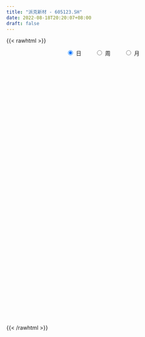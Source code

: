 ```yaml
---
title: "派克新材 - 605123.SH"
date: 2022-08-18T20:20:07+08:00
draft: false
---
```

{{< rawhtml >}}
    <div style="text-align: center">
        <label style="padding: 1rem;"><input style="margin-right: .5rem" type="radio" name="period" value="D" checked onclick="period_change(this)">日</label>
        <label style="padding: 1rem;"><input style="margin-right: .5rem" type="radio" name="period" value="W" onclick="period_change(this)">周</label>
        <label style="padding: 1rem;"><input style="margin-right: .5rem" type="radio" name="period" value="M" onclick="period_change(this)">月</label>
    </div>
    <div id="chart" style="height: 700px;"></div> 
    <script type="text/javascript">
        const D_v = [1220.46,432.56,611.28,881.73,6277.13,15119.55,2268.01,168412.28,144703.85,87966.73,76152.25,83036.96,73094.96,91312.91,77231.87,66601.28,76690.28,43468.96,44902.17,49824.29,33895.71,34345.35,42449.25,38522.02,22403.66,25695.83,21035.38,25680.25,31209.73,33329.93,31371.45,19155.54,28858.68,26036.13,15201.18,19170.23,18430.07,15118.41,12076.17,17303.46,15710.33,13440.4,15210.83,11913.16,16372.02,11632.11,26692.14,18050.19,21897.38,19252.66,29154.15,17189.12,12556.1,10350.11,12168.0,9135.22,22850.99,27656.69,19834.05,22049.68,15506.2,16201.81,14208.64,12525.86,10914.02,9112.5,10074.53,9394.41,8820.68,8700.12,20167.87,14154.85,19272.42,12647.63,5483.88,23542.58,15136.25,10059.44,12898.12,8135.0,7967.12,31436.98,28207.61,35611.11,19059.86,18965.37,17942.12,30564.05,22636.99,16975.51,28403.98,35043.32,30823.95,15873.34,17508.46,12974.95,12734.41,19363.8,8116.05,6237.0,12382.12,11898.03,12368.0,9794.0,11278.6,7727.99,10136.97,8473.57,6049.0,13595.0,10311.0,7419.11,4159.0,6767.44,9299.61,10359.67,25281.99,18129.25,10216.66,12385.12,5997.0,9415.48,4837.3,6298.98,5541.54,8546.0,10650.16,10329.84,8313.99,4507.16,3969.15,4339.0,2816.0,3228.96,6634.88,3057.0,4746.99,4047.0,5162.0,2346.0,2894.53,2115.99,2925.0,4364.99,3988.0,2568.0,2421.0,4017.05,5234.99,3296.0,3228.0,1910.0,2550.06,2399.0,2340.89,2998.0,3823.98,2643.99,2192.13,4761.09,3936.79,6344.0,6623.99,14973.26,10302.12,5638.98,8208.98,8170.0,6737.85,8622.86,8818.17,4950.98,5884.31,4080.06,3128.99,4684.07,3929.99,8907.0,10727.0,5808.06,9975.38,5966.0,8241.32,8519.0,7953.0,8044.06,7800.87,6536.06,6133.0,12322.13,6295.99,6521.95,7469.33,4736.08,6715.0,6255.99,3907.0,8747.17,9800.39,8645.72,6218.74,5996.21,7776.99,4424.65,7188.05,5829.16,6284.16,5023.0,9561.95,10328.74,8906.64,9790.49,12679.15,5445.94,11194.0,12428.2,7542.0,4107.02,17734.06,8971.94,6699.0,13375.0,21610.99,14999.87,10199.31,26721.31,16634.99,21830.2,34384.72,28857.16,24263.71,16488.95,9958.0,21452.12,17172.67,11470.22,8912.09,16729.05,18924.17,19088.55,18073.43,14546.4,22972.88,14289.38,16412.94,14435.5,14805.2,24913.0,12795.99,19797.0,20067.45,24555.37,12174.46,9352.05,7714.16,10308.0,17036.24,14033.58,15546.59,13921.5,11806.5,11564.0,8037.16,6966.0,7106.63,8036.71,9366.67,10036.0,8306.12,6892.99,7888.0,8628.0,6217.17,7582.58,6295.0,9114.16,10909.0,5824.42,5977.0,6336.0,13089.0,13376.0,12115.76,34615.04,12710.79,17724.29,19757.17,13283.17,18562.51,14364.7,23873.48,24730.73,27866.62,38689.92,38048.36,24968.13,22905.0,19307.0,24206.33,22499.08,10371.26,13277.09,16596.43,10509.64,16287.45,12668.0,23398.04,21216.83,20073.62,19194.06,11424.07,13899.0,17560.0,11289.24,12216.16,15057.01,10709.0,5593.0,10883.19,10978.7,13851.7,11865.73,9843.47,6249.34,4168.22,2675.21,5813.39,13546.99,11359.0,9313.89,10849.0,18248.0,19852.56,11632.0,10735.0,12264.67,14234.0,21362.06,8813.96,16920.5,9278.0,15392.5,17465.85,20786.0,16564.0,29123.36,22355.83,12749.58,10682.78,19851.05,16591.96,12844.0,10300.0,10982.09,8344.0,13128.99,10860.92,7174.99,9022.01,15696.13,15246.0,20824.09,17488.0,14897.0,23807.0,25559.1,14479.08,13114.83,11213.46,22046.33,24275.32,15062.0,13228.0,17087.01,10466.74,10144.0,21452.97,21223.43,13029.67,17362.0,11806.0,12358.04,27754.01,12660.99,15395.09,13477.0,13030.63,19343.0,19444.0,23721.0,10773.17,8820.5,11390.27,16302.77,14254.0,16316.58,25069.47,22058.99,26150.89,11878.0,8239.0,9352.0,8646.09,12428.0,11699.0,15380.3,22265.35,28477.04,21558.48,13117.5,20795.1,10443.63,8218.0,4634.06,5489.38,9736.79,8900.6,13338.64,22305.61,10630.54,15360.71,8186.06,20186.31,10497.24,6502.47,13305.92,13405.51,12306.87,18246.87,11032.05,18233.22,12585.0,15626.93,13095.2,12630.0,10123.16,7929.0,7616.13,11432.0,13066.0,8030.0,15088.22,22372.71,24222.91,21643.2,13240.74,13098.48,16282.71,14466.25,12427.22,15871.36,13414.04,12413.84,8420.0,6956.0,11998.7,12898.62,8707.0,12834.0,9282.56,17602.26,10516.17,8885.51,10022.0,12165.83,13413.82,22139.86,14599.35,13618.68,19207.24,20621.62,20551.4,13369.01,11130.01,11211.65,12629.05,14142.0,11226.79,16264.66,11269.01,7694.93,11773.5]
const D_histogram = [0.0,0.2788831909,0.7453895861,1.3339731199,1.9990006848,2.7095381618,3.4460205407,4.1969752448,4.5557953759,4.2637535901,3.2694125002,2.4647651402,1.9272582927,1.7634928471,1.281418565,0.497102368,0.2723431935,-0.1565976358,-0.3562683075,-0.5553965585,-0.8394831865,-1.0119574569,-1.4579536327,-2.0512379185,-2.3500662585,-2.2244193776,-1.9810169939,-1.5342060051,-1.1636231198,-0.57998613,-0.1652238659,0.0380857309,0.2353242394,-0.0428819454,-0.1564058885,-0.5713883547,-0.8867813251,-1.0509995241,-1.1177565715,-1.1990663589,-1.2876076266,-1.4464955618,-1.5255303128,-1.5098802656,-1.1859265177,-1.0097596461,-0.8495550979,-0.7275153097,-0.6545574789,-0.754456653,-0.7030248613,-0.8437386894,-0.8588226342,-0.8243248782,-0.8027140869,-0.7393443199,-0.4695573267,-0.1281368436,0.0191290536,0.12181659,0.0192330628,0.0536994401,0.098108376,-0.0069648767,0.0033716661,-0.058094454,-0.1490851715,-0.1137109718,-0.063908381,-0.0828322715,0.0484393922,0.0888075567,-0.0807290938,-0.1876874015,-0.251940814,-0.5075706015,-0.4244230611,-0.3601569002,-0.190296082,-0.1643850576,-0.0012153705,0.5132123104,1.0837332092,1.404316606,1.4569785264,1.3464800851,1.235995056,1.4137581156,1.3403665678,1.1339610528,0.4044205518,-0.2646917104,-0.6209332274,-0.8630916834,-0.9265479675,-1.1074079215,-1.088834992,-0.8952519189,-0.8821574365,-0.7989851836,-0.6450723944,-0.5178747602,-0.5507553904,-0.5941990127,-0.4108880379,-0.2626032743,-0.0700567543,0.0560589277,0.1420943815,0.3570803253,0.2961907767,0.2040271732,0.1298131323,0.1687232841,0.1210362763,0.1782872651,0.5250946962,0.4724180384,0.3433448465,0.0504797269,-0.1083622865,-0.142718641,-0.1671229249,-0.2334070017,-0.2619452147,-0.4070453955,-0.5298782067,-0.6342983466,-0.7317453898,-0.885692424,-0.816074839,-0.6598130587,-0.5944163592,-0.5274187592,-0.2575112525,-0.0986240012,0.0674510495,0.1844992457,0.3159542962,0.3416143938,0.2375755543,0.2320167377,0.148185197,0.0838065137,0.01948809,-0.0133855311,0.011579707,0.1448524234,0.2665796848,0.3057968452,0.3326651297,0.2947434962,0.1728565672,0.1632433397,0.1054321151,0.1746403251,0.2607235557,0.3159007871,0.3149090683,0.4031286068,0.4510995248,0.5353945425,0.4606808935,0.6261275857,0.7647997873,0.810030974,0.9054350898,0.9722530534,1.0760618819,0.935423583,0.7910389531,0.5849781216,0.541181599,0.3965732778,0.254805238,0.1165629809,0.0181443114,0.1489153211,0.1608726858,0.1458678977,0.2535403752,0.3336031448,0.4635172728,0.5249130677,0.5408625766,0.4024521312,0.2616986675,0.2200706761,0.1044070789,-0.2037213294,-0.3006067711,-0.3754733232,-0.4464365166,-0.6378509611,-0.8792339772,-0.864777253,-0.7812875914,-0.5824587091,-0.440410043,-0.3710252373,-0.4705917408,-0.5351063666,-0.5915566982,-0.6137561005,-0.4836515759,-0.4922710914,-0.5715882503,-0.6852893844,-0.7472872197,-0.620677318,-0.4959459867,-0.5341536446,-0.2845329087,-0.1579524822,-0.2832455198,-0.2783966025,-0.2885997442,-0.3357625308,-0.0633433134,0.1674183596,0.2338706047,0.3905168898,0.5945933277,0.5974502571,0.3929031421,0.5551151571,0.8136297801,1.44958885,1.695167465,2.0086250529,2.2089625677,2.0663149076,1.8863194598,1.8820571955,1.436957553,1.0247013412,0.8061069755,0.7102216039,0.7705986032,0.9884522577,1.1962477786,0.9303759911,1.1273786546,0.9270526208,0.3373819817,-0.2032509907,-0.5809593644,-0.6988557344,-0.7201623079,-0.8664320549,-0.5370191502,-0.8974449883,-1.1236677837,-1.0165056701,-1.1012691928,-1.1162178319,-1.2436242955,-1.3771206251,-1.7302116601,-1.712196686,-1.7279321283,-1.7651639062,-1.6069540829,-1.4865913969,-1.3673448664,-1.2563998014,-1.1733937445,-1.3859067138,-1.2243433918,-1.1888213984,-1.1191331367,-1.0916738736,-0.8490416505,-0.5703956051,-0.380763035,0.0273550239,0.1718820606,0.3678654278,0.3290795826,0.3263084642,0.2976489746,0.4405728861,0.5753318117,0.894432257,1.2216014783,1.3328673828,1.3924742668,1.4676488699,1.8337510125,1.8853026665,2.0568944913,2.1298596277,2.5369321212,2.608095609,3.1521027837,3.1864979836,3.0411077005,2.9534766448,3.1870896351,2.9031001735,2.75606338,2.3510385902,1.7944419089,1.2872697555,1.0963812144,0.9114916446,1.2714925262,1.4751705846,0.7697465523,0.3466061239,0.0745622536,-0.6949539809,-0.6456236577,-1.117378623,-1.3306964638,-1.5299123875,-1.7165701213,-1.872086658,-1.6925312946,-1.8579844087,-2.3122897742,-2.3812117914,-2.2129444321,-2.0618853378,-2.1322387716,-2.1611519262,-2.109786491,-1.753270073,-1.2323094096,-1.0826937452,-0.9025329897,-1.6512867968,-2.2072631232,-2.716724291,-3.0313911574,-3.2994775977,-3.2219570113,-3.0445141097,-2.7015054779,-1.7987637801,-1.1263986114,-0.602390242,-0.5325081909,-0.7241862912,-0.153599455,0.500800395,0.9770044201,1.0820322655,1.0408923112,0.6724342526,0.3833599487,0.2317121556,-0.078457626,-0.5691885113,-0.51746539,0.1669248204,0.78912825,1.260719322,1.5752147534,1.6409810433,1.2571197101,1.5257577379,1.4659465163,1.4215111764,1.2639108656,1.5857647527,1.5347901503,1.2652623653,1.0831459797,0.7095393734,-0.2690048924,-0.8874861002,-0.4838592858,-0.0901694543,0.0713668341,-0.1426841728,0.5279129141,0.9999608953,1.183329518,1.0592163597,0.830072766,0.6262667454,0.0927720737,-0.377102709,-1.0017816121,-1.2340770091,-1.2922360293,-1.642412378,-1.7923113409,-2.3759054181,-2.7907190673,-2.9318779001,-3.2665099967,-3.3240870489,-3.4150350493,-3.4269179141,-3.3380528903,-2.6923335606,-1.8848462011,-1.3298970863,-1.0422572588,-0.8289274321,-1.170521614,-1.4022056296,-0.8565990841,-0.3929012501,0.4759543171,1.3268469083,1.9688797959,2.4495176871,2.7624796507,2.8691476318,2.8063036893,2.6519801526,2.4117319955,2.2912894338,2.0562153695,1.7824560058,1.4245383562,1.249558687,0.7609674357,0.3958028425,0.472131842,0.4946330105,0.4906616699,0.6982931534,0.8601513251,1.0275467046,1.5912613815,1.734579723,1.6948327794,1.3215847384,1.2491693321,1.2769142893,0.986548823,0.7267508563,0.5248780514,0.4567661946,0.7666693059,0.4550332157,0.2343585305,0.5354742626,1.4567865273,1.7719838697,2.4174304968,2.0996767827,1.7357203674,1.1428626059,1.1057313304,0.6147950899,0.2932500132,0.3142345245,-0.1245444777,-0.4006306131,-0.8171813636,-1.3695495969,-1.2231959812,-1.1651715479,-1.3632836741,-1.682917604,-1.5016375692,-1.4489876494,-1.3755861446,-1.3288193125,-1.3977250794,-1.5017018593,-1.6124053876,-1.5614935751,-1.2852262284,-1.3764031002,-1.2757935081,-1.4804533166,-1.4654013444,-1.2488224306,-0.9112465564,-0.6047107608,-0.4452784047,-0.4568662462,-0.0743051822,0.2635524054,0.3936202882,0.8375631559]
const D_fast = [0.0,0.3486039886,1.0014577804,1.9235345941,3.0883123303,4.4762343477,6.0742218617,7.8744203771,9.3721893521,10.1460859638,9.969097999,9.7806419241,9.7249496497,10.0020574159,9.8403377751,9.1802971701,9.0236237939,8.5555335556,8.2667958071,7.9288184165,7.4348609918,7.0093973572,6.1989127733,5.0928190078,4.2064741032,3.7760161397,3.524164275,3.5874237624,3.6671008679,4.1057413252,4.4791976228,4.6920286523,4.9480982207,4.6591715495,4.5065461342,3.9487165794,3.4116282777,2.9846601977,2.6384640074,2.2573876303,1.8469444559,1.3264326303,0.8660153011,0.5041952819,0.5316674004,0.4553943604,0.4032101341,0.3433710949,0.252689556,-0.0358237814,-0.1601482049,-0.5117967054,-0.7415863088,-0.9131697723,-1.0922375028,-1.2137038158,-1.0613061543,-0.7519198821,-0.5998717215,-0.4667300375,-0.564505299,-0.5166140617,-0.4476780318,-0.5544925037,-0.5433130443,-0.6193027779,-0.7475647883,-0.7406183315,-0.706792836,-0.7464247944,-0.6030432827,-0.5404732289,-0.7301921529,-0.8840723109,-1.0113109269,-1.3938333648,-1.4167915898,-1.4425646539,-1.3202778562,-1.3354630961,-1.1725972517,-0.5298664932,0.3115877079,0.9832502562,1.4001568082,1.6262783881,1.824792123,2.3559947116,2.6176948057,2.694779554,2.0663441909,1.3310590011,0.8195841772,0.3616528003,0.0665595244,-0.39115241,-0.6447882285,-0.6750181351,-0.8824630119,-0.9990370548,-1.0063923642,-1.0086634201,-1.1792328978,-1.3712262733,-1.2906373079,-1.2080033629,-1.0329710315,-0.8928406176,-0.7712815684,-0.4670255432,-0.4538673977,-0.4950242079,-0.5367849657,-0.4556939929,-0.4731219316,-0.3712991265,0.1067819786,0.1722098304,0.1289728502,-0.1512723377,-0.3372049227,-0.4072409375,-0.4734259526,-0.5980617799,-0.6920862966,-0.9389478262,-1.194250189,-1.4572449156,-1.7376283063,-2.1129984465,-2.2473995712,-2.2560910556,-2.3392984458,-2.4041555357,-2.1986258421,-2.0643945912,-1.8814567781,-1.7182837704,-1.5078401459,-1.3967764498,-1.4414214008,-1.388976033,-1.4357612744,-1.4791883293,-1.5386347304,-1.5748547344,-1.5469945695,-1.3775087473,-1.1891365647,-1.0734701929,-0.963435626,-0.9276713855,-1.0063441727,-0.9751465653,-1.006599761,-0.8937314698,-0.7424673502,-0.6083149221,-0.5305793739,-0.3415776837,-0.1808318844,0.037311769,0.0777683433,0.3997469319,0.7296190803,0.9773580106,1.2991208988,1.6090021258,1.9818264247,2.0750440216,2.12841913,2.0686028288,2.160101706,2.1146367042,2.036569974,1.927468462,1.8335858705,2.0015857104,2.0537612465,2.0752234329,2.2462810042,2.40974456,2.6555380062,2.848162068,2.999327221,2.9615298085,2.8862010117,2.8995906892,2.8100288618,2.4509701211,2.2789329867,2.1101981038,1.9276257812,1.5767485965,1.115557086,0.913819497,0.8019872607,0.8552014657,0.8871476211,0.8637761174,0.6465616788,0.4482704613,0.2439309551,0.0682925278,0.0774841584,-0.0542031299,-0.2764173515,-0.5614408316,-0.8102604718,-0.8388198996,-0.838075065,-1.0098211341,-0.8313336253,-0.7442413194,-0.940345737,-1.0050959703,-1.087449048,-1.2185524673,-0.9619690783,-0.6893528153,-0.5644329191,-0.3101574116,0.0425673583,0.1947868519,0.0884655224,0.3894563267,0.8513783947,1.8497346771,2.5191051585,3.3347190095,4.0872971663,4.4612282331,4.7528126502,5.2190646848,5.1332044305,4.9771235541,4.9600559323,5.0417259616,5.2947526117,5.7597193307,6.2665767962,6.2332990065,6.7121463336,6.743583455,6.2382583114,5.6468125913,5.1238643765,4.8312540728,4.6299069224,4.2670291616,4.4621872788,3.8774001936,3.3702604523,3.2232961484,2.8632153274,2.5692122304,2.130899693,1.6531232071,0.8674792571,0.4574450597,0.0097265853,-0.4687961691,-0.7123248666,-0.9636100299,-1.1861997159,-1.3893546013,-1.5996969805,-2.1586866282,-2.3032091542,-2.5648925104,-2.7749875329,-3.0204467382,-2.9900749277,-2.8540277835,-2.7595859722,-2.3446291574,-2.1571316055,-1.8691818813,-1.8256978309,-1.7468918333,-1.7011390792,-1.4480719462,-1.1694800677,-0.6267715581,0.0057980327,0.450280783,0.8580062337,1.3000930542,2.12463295,2.6475102706,3.3333257182,3.9387557615,4.9800612853,5.7032486754,7.035281546,7.8663012418,8.4811878839,9.1319259894,10.1623113884,10.6040969701,11.1460760217,11.3288108795,11.2208246754,11.0354699608,11.1186767234,11.1616600647,11.8395340778,12.4120047823,11.8990173881,11.5625284908,11.3091251838,10.3658704541,10.2537948629,9.5026952418,8.9567032851,8.3750092646,7.7592090004,7.1356707992,6.8920933389,6.2621441226,5.2297663136,4.5655413485,4.1805725999,3.8161603597,3.212747233,2.6435460969,2.1674649094,2.0856638091,2.2985471201,2.1774893482,2.1320168563,0.97044135,-0.1373507572,-1.3259929978,-2.3985076536,-3.4914634932,-4.2194321597,-4.8031177855,-5.1354855232,-4.6824347705,-4.2916692545,-3.9182584457,-3.9815034423,-4.3542281154,-3.822041143,-3.0424411942,-2.3219860641,-1.9464501523,-1.7273670288,-1.9277165243,-2.120950841,-2.2146705952,-2.5444547833,-3.1774827964,-3.2551260227,-2.5290046071,-1.709519115,-0.9227482125,-0.2144490928,0.261562458,0.1919810523,0.8420585145,1.1487339221,1.4596763762,1.6180537818,2.3363488571,2.6690717923,2.7158595987,2.8045297079,2.608307945,1.5625124561,0.7221597232,1.0048217162,1.3759691841,1.555347181,1.305625131,2.1082004464,2.8302386514,3.3094396536,3.4501305852,3.428505183,3.3812658488,2.8709641955,2.3068137355,1.4316894294,0.8908747802,0.5096567527,-0.2511226906,-0.8490994887,-2.0266699204,-3.1391633364,-4.0132916443,-5.16455124,-6.0531500544,-6.9978568172,-7.8664691605,-8.6121173593,-8.6394814198,-8.3032056105,-8.0807307672,-8.0536552545,-8.0475572858,-8.6817818712,-9.2640172942,-8.9325605197,-8.5670879982,-7.5792438517,-6.3966395335,-5.2623866969,-4.169369384,-3.1657875076,-2.3418326187,-1.7031006388,-1.1944291373,-0.8317442955,-0.3793644987,-0.1003847207,0.0714699171,0.0696868565,0.207096859,-0.0912525334,-0.3574664159,-0.1631044559,-0.0169450348,0.101749042,0.483953814,0.8608498169,1.2851318726,2.2466618948,2.8236251671,3.2075864183,3.164734562,3.4046114886,3.7515850182,3.7078567576,3.629746505,3.559093213,3.6051729049,4.1067433426,3.9088655563,3.7467805037,4.1817648015,5.467273698,6.2254670079,7.4752712591,7.6824367407,7.7524104173,7.4452683073,7.6845698643,7.3473323963,7.0990998229,7.1986429653,6.7287278437,6.3524840551,5.7316379636,4.8368823311,4.6774369515,4.4441684979,3.9052354531,3.1648721222,2.9707427647,2.6611457722,2.3906507408,2.1052127448,1.6868757081,1.2074734633,0.6936685881,0.3542070069,0.3091677964,-0.1261098505,-0.3444486354,-0.919221773,-1.2705201369,-1.3661468308,-1.2563825957,-1.1010244902,-1.0529117353,-1.1787161383,-0.8147313699,-0.410985681,-0.1825127261,0.4708209306]
const D_slow = [0.0,0.0697207977,0.2560681943,0.5895614742,1.0893116454,1.7666961859,2.6282013211,3.6774451323,4.8163939762,5.8823323737,6.6996854988,7.3158767839,7.797691357,8.2385645688,8.5589192101,8.6831948021,8.7512806004,8.7121311915,8.6230641146,8.484214975,8.2743441784,8.0213548141,7.656866406,7.1440569263,6.5565403617,6.0004355173,5.5051812688,5.1216297676,4.8307239876,4.6857274551,4.6444214887,4.6539429214,4.7127739812,4.7020534949,4.6629520228,4.5201049341,4.2984096028,4.0356597218,3.7562205789,3.4564539892,3.1345520825,2.7729281921,2.3915456139,2.0140755475,1.7175939181,1.4651540065,1.2527652321,1.0708864046,0.9072470349,0.7186328716,0.5428766563,0.331941984,0.1172363254,-0.0888448941,-0.2895234159,-0.4743594958,-0.5917488275,-0.6237830384,-0.619000775,-0.5885466275,-0.5837383618,-0.5703135018,-0.5457864078,-0.547527627,-0.5466847104,-0.5612083239,-0.5984796168,-0.6269073598,-0.642884455,-0.6635925229,-0.6514826748,-0.6292807857,-0.6494630591,-0.6963849095,-0.759370113,-0.8862627633,-0.9923685286,-1.0824077537,-1.1299817742,-1.1710780386,-1.1713818812,-1.0430788036,-0.7721455013,-0.4210663498,-0.0568217182,0.2797983031,0.5887970671,0.942236596,1.2773282379,1.5608185011,1.6619236391,1.5957507115,1.4405174046,1.2247444838,0.9931074919,0.7162555115,0.4440467635,0.2202337838,-0.0003055753,-0.2000518712,-0.3613199698,-0.4907886599,-0.6284775075,-0.7770272606,-0.8797492701,-0.9454000887,-0.9629142772,-0.9488995453,-0.9133759499,-0.8241058686,-0.7500581744,-0.6990513811,-0.666598098,-0.624417277,-0.5941582079,-0.5495863916,-0.4183127176,-0.300208208,-0.2143719963,-0.2017520646,-0.2288426362,-0.2645222965,-0.3063030277,-0.3646547782,-0.4301410818,-0.5319024307,-0.6643719824,-0.822946569,-1.0058829165,-1.2273060225,-1.4313247322,-1.5962779969,-1.7448820867,-1.8767367765,-1.9411145896,-1.9657705899,-1.9489078276,-1.9027830161,-1.8237944421,-1.7383908436,-1.6789969551,-1.6209927706,-1.5839464714,-1.562994843,-1.5581228205,-1.5614692032,-1.5585742765,-1.5223611707,-1.4557162495,-1.3792670382,-1.2961007557,-1.2224148817,-1.1792007399,-1.138389905,-1.1120318762,-1.0683717949,-1.003190906,-0.9242157092,-0.8454884421,-0.7447062904,-0.6319314092,-0.4980827736,-0.3829125502,-0.2263806538,-0.035180707,0.1673270365,0.393685809,0.6367490724,0.9057645428,1.1396204386,1.3373801769,1.4836247073,1.618920107,1.7180634264,1.7817647359,1.8109054812,1.815441559,1.8526703893,1.8928885607,1.9293555352,1.992740629,2.0761414152,2.1920207334,2.3232490003,2.4584646445,2.5590776773,2.6245023441,2.6795200132,2.7056217829,2.6546914505,2.5795397578,2.485671427,2.3740622978,2.2145995575,1.9947910632,1.77859675,1.5832748521,1.4376601748,1.3275576641,1.2348013548,1.1171534196,0.9833768279,0.8354876534,0.6820486282,0.5611357343,0.4380679614,0.2951708989,0.1238485528,-0.0629732522,-0.2181425817,-0.3421290783,-0.4756674895,-0.5468007166,-0.5862888372,-0.6571002171,-0.7266993678,-0.7988493038,-0.8827899365,-0.8986257649,-0.856771175,-0.7983035238,-0.7006743013,-0.5520259694,-0.4026634051,-0.3044376196,-0.1656588304,0.0377486147,0.4001458271,0.8239376934,1.3260939566,1.8783345986,2.3949133255,2.8664931904,3.3370074893,3.6962468775,3.9524222128,4.1539489567,4.3315043577,4.5241540085,4.7712670729,5.0703290176,5.3029230154,5.584767679,5.8165308342,5.9008763296,5.850063582,5.7048237409,5.5301098073,5.3500692303,5.1334612166,4.999206429,4.7748451819,4.493928236,4.2398018185,3.9644845203,3.6854300623,3.3745239884,3.0302438322,2.5976909171,2.1696417456,1.7376587136,1.296367737,0.8946292163,0.5229813671,0.1811451505,-0.1329547999,-0.426303236,-0.7727799144,-1.0788657624,-1.376071112,-1.6558543962,-1.9287728646,-2.1410332772,-2.2836321785,-2.3788229372,-2.3719841812,-2.3290136661,-2.2370473091,-2.1547774135,-2.0732002975,-1.9987880538,-1.8886448323,-1.7448118794,-1.5212038151,-1.2158034455,-0.8825865998,-0.5344680331,-0.1675558157,0.2908819375,0.7622076041,1.2764312269,1.8088961338,2.4431291641,3.0951530664,3.8831787623,4.6798032582,5.4400801833,6.1784493445,6.9752217533,7.7009967967,8.3900126417,8.9777722892,9.4263827665,9.7482002053,10.022295509,10.2501684201,10.5680415516,10.9368341978,11.1292708358,11.2159223668,11.2345629302,11.060824435,10.8994185206,10.6200738648,10.2873997489,9.904921652,9.4757791217,9.0077574572,8.5846246335,8.1201285314,7.5420560878,6.94675314,6.3935170319,5.8780456975,5.3449860046,4.8046980231,4.2772514003,3.8389338821,3.5308565297,3.2601830934,3.034549846,2.6217281468,2.069912366,1.3907312932,0.6328835039,-0.1919858956,-0.9974751484,-1.7586036758,-2.4339800453,-2.8836709903,-3.1652706432,-3.3158682037,-3.4489952514,-3.6300418242,-3.668441688,-3.5432415892,-3.2989904842,-3.0284824178,-2.76825934,-2.6001507769,-2.5043107897,-2.4463827508,-2.4659971573,-2.6082942851,-2.7376606326,-2.6959294275,-2.498647365,-2.1834675345,-1.7896638462,-1.3794185853,-1.0651386578,-0.6836992233,-0.3172125942,0.0381651998,0.3541429162,0.7505841044,1.134281642,1.4505972333,1.7213837282,1.8987685716,1.8315173485,1.6096458234,1.488681002,1.4661386384,1.4839803469,1.4483093037,1.5802875323,1.8302777561,2.1261101356,2.3909142255,2.598432417,2.7549991034,2.7781921218,2.6839164445,2.4334710415,2.1249517892,1.8018927819,1.3912896874,0.9432118522,0.3492354977,-0.3484442691,-1.0814137442,-1.8980412433,-2.7290630056,-3.5828217679,-4.4395512464,-5.274064469,-5.9471478592,-6.4183594094,-6.750833681,-7.0113979957,-7.2186298537,-7.5112602572,-7.8618116646,-8.0759614356,-8.1741867481,-8.0551981689,-7.7234864418,-7.2312664928,-6.618887071,-5.9282671584,-5.2109802504,-4.5094043281,-3.8464092899,-3.243476291,-2.6706539326,-2.1566000902,-1.7109860887,-1.3548514997,-1.042461828,-0.852219969,-0.7532692584,-0.6352362979,-0.5115780453,-0.3889126278,-0.2143393395,0.0006984918,0.257585168,0.6554005133,1.0890454441,1.5127536389,1.8431498235,2.1554421566,2.4746707289,2.7213079346,2.9029956487,3.0342151616,3.1484067102,3.3400740367,3.4538323406,3.5124219732,3.6462905389,4.0104871707,4.4534831382,5.0578407623,5.582759958,6.0166900499,6.3024057014,6.578838534,6.7325373064,6.8058498097,6.8844084408,6.8532723214,6.7531146682,6.5488193272,6.206431928,5.9006329327,5.6093400458,5.2685191272,4.8477897262,4.4723803339,4.1101334216,3.7662368854,3.4340320573,3.0846007874,2.7091753226,2.3060739757,1.9157005819,1.5943940248,1.2502932498,0.9313448728,0.5612315436,0.1948812075,-0.1173244002,-0.3451360393,-0.4963137295,-0.6076333306,-0.7218498922,-0.7404261877,-0.6745380864,-0.5761330143,-0.3667422253]
const D_data = [['2020-08-25', 36.4, 43.68, 36.4, 43.68],['2020-08-26', 48.05, 48.05, 48.05, 48.05],['2020-08-27', 52.86, 52.86, 52.86, 52.86],['2020-08-28', 58.15, 58.15, 58.15, 58.15],['2020-08-31', 63.97, 63.97, 63.97, 63.97],['2020-09-01', 70.37, 70.37, 70.37, 70.37],['2020-09-02', 77.41, 77.41, 77.41, 77.41],['2020-09-03', 85.0, 85.15, 75.21, 85.15],['2020-09-04', 85.0, 87.37, 78.51, 88.61],['2020-09-07', 89.0, 83.7, 83.53, 92.0],['2020-09-08', 80.0, 75.33, 75.33, 82.0],['2020-09-09', 74.0, 76.13, 73.51, 78.38],['2020-09-10', 79.0, 78.68, 74.59, 79.94],['2020-09-11', 80.0, 84.09, 79.01, 86.55],['2020-09-14', 81.9, 80.77, 78.78, 82.99],['2020-09-15', 79.21, 75.49, 74.88, 80.09],['2020-09-16', 74.4, 81.32, 74.4, 82.82],['2020-09-17', 79.36, 78.28, 76.88, 79.8],['2020-09-18', 78.0, 80.48, 77.5, 81.41],['2020-09-21', 79.98, 80.26, 79.9, 84.6],['2020-09-22', 78.83, 78.52, 77.89, 80.4],['2020-09-23', 79.66, 79.1, 78.53, 80.85],['2020-09-24', 77.7, 74.12, 73.55, 79.89],['2020-09-25', 73.97, 69.1, 68.65, 73.99],['2020-09-28', 69.28, 69.58, 69.28, 70.97],['2020-09-29', 69.58, 73.49, 67.1, 74.55],['2020-09-30', 74.0, 75.1, 72.98, 75.7],['2020-10-09', 74.72, 78.87, 74.21, 79.66],['2020-10-12', 78.9, 79.76, 77.0, 81.59],['2020-10-13', 78.75, 85.0, 78.26, 86.98],['2020-10-14', 84.78, 85.96, 82.0, 88.57],['2020-10-15', 85.28, 85.6, 83.21, 86.8],['2020-10-16', 85.66, 87.39, 85.5, 89.97],['2020-10-19', 85.77, 81.96, 81.85, 87.02],['2020-10-20', 81.47, 83.55, 80.35, 83.8],['2020-10-21', 83.71, 78.7, 78.66, 84.49],['2020-10-22', 79.1, 78.01, 76.36, 80.37],['2020-10-23', 78.43, 78.42, 76.5, 79.65],['2020-10-26', 77.35, 78.7, 77.0, 80.58],['2020-10-27', 78.2, 77.7, 77.41, 81.05],['2020-10-28', 78.0, 76.62, 74.47, 78.0],['2020-10-29', 76.21, 74.39, 74.0, 76.8],['2020-10-30', 75.7, 73.92, 71.52, 76.1],['2020-11-02', 74.38, 74.03, 72.55, 74.74],['2020-11-03', 74.22, 78.0, 74.14, 78.7],['2020-11-04', 78.34, 76.85, 76.7, 78.6],['2020-11-05', 77.78, 77.01, 73.3, 78.0],['2020-11-06', 76.23, 76.83, 74.0, 77.49],['2020-11-09', 76.4, 76.33, 75.03, 76.99],['2020-11-10', 75.68, 73.64, 73.5, 76.48],['2020-11-11', 72.95, 74.91, 71.96, 77.5],['2020-11-12', 74.9, 71.7, 71.67, 75.1],['2020-11-13', 71.17, 72.2, 70.7, 74.36],['2020-11-16', 72.26, 72.2, 71.71, 73.4],['2020-11-17', 71.99, 71.51, 71.1, 73.5],['2020-11-18', 71.2, 71.59, 71.2, 72.3],['2020-11-19', 71.36, 74.52, 70.72, 74.88],['2020-11-20', 74.05, 76.75, 72.7, 77.48],['2020-11-23', 76.7, 75.51, 75.16, 76.7],['2020-11-24', 75.26, 75.6, 74.89, 78.5],['2020-11-25', 75.3, 73.0, 72.9, 76.17],['2020-11-26', 72.9, 74.48, 72.5, 75.55],['2020-11-27', 74.64, 74.8, 73.0, 75.95],['2020-11-30', 74.0, 72.72, 72.71, 75.5],['2020-12-01', 72.03, 73.83, 72.03, 74.01],['2020-12-02', 73.88, 72.69, 72.46, 74.09],['2020-12-03', 72.71, 71.74, 71.72, 73.0],['2020-12-04', 71.89, 72.98, 71.54, 73.29],['2020-12-07', 72.51, 73.23, 72.21, 73.47],['2020-12-08', 73.1, 72.3, 72.25, 73.8],['2020-12-09', 72.2, 74.38, 72.05, 75.48],['2020-12-10', 74.01, 73.67, 72.45, 74.41],['2020-12-11', 73.18, 70.6, 69.45, 73.9],['2020-12-14', 70.0, 70.43, 68.66, 71.71],['2020-12-15', 70.4, 70.22, 69.6, 70.8],['2020-12-16', 67.9, 66.53, 64.88, 68.49],['2020-12-17', 66.72, 69.8, 65.71, 70.5],['2020-12-18', 70.12, 69.5, 68.0, 70.7],['2020-12-21', 69.39, 71.08, 67.6, 72.5],['2020-12-22', 71.67, 69.5, 69.3, 72.0],['2020-12-23', 69.5, 71.5, 69.2, 71.7],['2020-12-24', 71.4, 77.79, 71.02, 78.6],['2020-12-25', 76.21, 81.95, 76.18, 82.59],['2020-12-28', 84.0, 82.15, 81.15, 87.48],['2020-12-29', 83.0, 80.92, 79.0, 83.0],['2020-12-30', 82.09, 79.86, 78.12, 82.1],['2020-12-31', 79.84, 80.36, 78.33, 80.65],['2021-01-04', 80.9, 85.33, 79.19, 85.6],['2021-01-05', 84.01, 83.73, 82.0, 86.47],['2021-01-06', 82.92, 82.5, 81.68, 84.52],['2021-01-07', 82.07, 74.25, 74.25, 82.33],['2021-01-08', 72.81, 71.5, 68.35, 73.0],['2021-01-11', 70.2, 72.5, 66.9, 72.99],['2021-01-12', 70.54, 71.9, 69.55, 72.96],['2021-01-13', 71.06, 72.75, 70.91, 74.68],['2021-01-14', 72.86, 69.92, 69.0, 72.86],['2021-01-15', 69.92, 71.18, 68.88, 71.39],['2021-01-18', 70.18, 73.2, 69.55, 74.42],['2021-01-19', 73.2, 70.8, 70.69, 73.85],['2021-01-20', 70.7, 71.25, 70.08, 71.84],['2021-01-21', 71.5, 72.16, 70.43, 72.55],['2021-01-22', 72.08, 72.06, 69.7, 72.37],['2021-01-25', 71.56, 69.8, 69.0, 73.0],['2021-01-26', 69.38, 68.9, 68.11, 70.5],['2021-01-27', 68.55, 71.6, 68.3, 71.8],['2021-01-28', 71.0, 71.66, 70.57, 72.48],['2021-01-29', 71.9, 72.87, 70.06, 74.68],['2021-02-01', 71.7, 72.76, 70.0, 73.0],['2021-02-02', 72.56, 72.78, 71.2, 73.36],['2021-02-03', 71.91, 75.29, 71.6, 77.18],['2021-02-04', 75.29, 72.4, 70.57, 75.99],['2021-02-05', 72.0, 71.69, 70.1, 72.73],['2021-02-08', 71.5, 71.5, 70.52, 72.14],['2021-02-09', 71.45, 72.85, 70.75, 74.15],['2021-02-10', 72.98, 71.77, 69.49, 72.99],['2021-02-18', 72.0, 73.15, 71.2, 73.25],['2021-02-19', 76.0, 78.09, 75.17, 80.0],['2021-02-22', 77.76, 74.23, 74.21, 77.9],['2021-02-23', 73.17, 73.07, 70.02, 74.74],['2021-02-24', 72.0, 70.0, 70.0, 73.3],['2021-02-25', 70.11, 70.4, 69.39, 70.63],['2021-02-26', 69.77, 71.3, 68.25, 72.0],['2021-03-01', 71.3, 71.1, 70.5, 71.3],['2021-03-02', 71.0, 70.12, 69.53, 71.9],['2021-03-03', 69.6, 70.08, 69.07, 70.65],['2021-03-04', 70.05, 67.81, 67.81, 70.05],['2021-03-05', 67.14, 66.9, 66.02, 67.5],['2021-03-08', 66.8, 65.94, 65.6, 68.71],['2021-03-09', 65.8, 64.8, 62.1, 66.03],['2021-03-10', 65.13, 62.6, 62.4, 65.5],['2021-03-11', 62.07, 64.3, 62.07, 64.59],['2021-03-12', 63.81, 65.19, 63.0, 65.19],['2021-03-15', 65.19, 63.91, 63.81, 65.8],['2021-03-16', 63.88, 63.58, 62.85, 64.59],['2021-03-17', 63.13, 66.45, 63.09, 66.55],['2021-03-18', 66.56, 65.8, 65.3, 66.56],['2021-03-19', 65.12, 66.48, 64.87, 66.99],['2021-03-22', 66.1, 66.46, 65.54, 66.66],['2021-03-23', 66.8, 67.25, 65.3, 67.3],['2021-03-24', 66.41, 66.36, 65.7, 67.24],['2021-03-25', 66.0, 64.51, 64.46, 66.57],['2021-03-26', 64.45, 65.4, 64.1, 65.49],['2021-03-29', 65.4, 64.1, 64.1, 65.4],['2021-03-30', 64.58, 63.81, 63.61, 64.8],['2021-03-31', 63.79, 63.28, 62.5, 63.9],['2021-04-01', 63.2, 63.19, 62.5, 63.22],['2021-04-02', 63.19, 63.67, 62.81, 64.12],['2021-04-06', 64.0, 65.3, 63.67, 66.0],['2021-04-07', 65.3, 65.8, 64.6, 66.98],['2021-04-08', 65.81, 65.23, 64.78, 66.02],['2021-04-09', 65.23, 65.32, 64.34, 65.62],['2021-04-12', 64.96, 64.55, 64.55, 65.46],['2021-04-13', 64.75, 63.08, 63.08, 64.95],['2021-04-14', 63.62, 64.1, 62.81, 64.28],['2021-04-15', 64.1, 63.26, 63.0, 64.1],['2021-04-16', 63.54, 64.84, 63.11, 65.0],['2021-04-19', 64.0, 65.5, 64.0, 65.75],['2021-04-20', 65.1, 65.59, 65.0, 65.79],['2021-04-21', 65.7, 65.16, 65.01, 65.96],['2021-04-22', 65.01, 66.69, 65.0, 66.99],['2021-04-23', 66.26, 66.8, 65.5, 66.95],['2021-04-26', 66.66, 67.93, 66.53, 69.2],['2021-04-27', 68.9, 66.3, 65.62, 68.97],['2021-04-28', 68.91, 69.95, 68.11, 71.28],['2021-04-29', 70.24, 70.98, 70.15, 72.5],['2021-04-30', 70.98, 70.95, 69.51, 71.4],['2021-05-06', 70.5, 72.69, 70.5, 73.25],['2021-05-07', 72.93, 73.6, 72.29, 73.99],['2021-05-10', 73.64, 75.46, 73.64, 75.53],['2021-05-11', 74.54, 73.25, 73.12, 75.5],['2021-05-12', 73.6, 73.3, 72.51, 74.85],['2021-05-13', 72.55, 72.33, 71.87, 73.37],['2021-05-14', 72.06, 74.36, 72.06, 74.36],['2021-05-17', 75.3, 73.2, 73.17, 75.3],['2021-05-18', 72.7, 72.97, 72.7, 74.0],['2021-05-19', 73.3, 72.66, 72.02, 74.5],['2021-05-20', 72.0, 72.83, 71.83, 73.62],['2021-05-21', 72.94, 76.12, 72.8, 76.5],['2021-05-24', 76.99, 75.41, 74.52, 79.41],['2021-05-25', 75.7, 75.46, 74.67, 76.5],['2021-05-26', 75.67, 77.69, 75.51, 79.6],['2021-05-27', 78.38, 78.38, 77.4, 78.96],['2021-05-28', 78.33, 80.2, 77.32, 80.48],['2021-05-31', 81.1, 80.58, 78.97, 81.67],['2021-06-01', 80.6, 80.99, 79.78, 82.27],['2021-06-02', 81.34, 79.46, 78.78, 82.44],['2021-06-03', 79.46, 79.31, 79.21, 81.5],['2021-06-04', 78.9, 80.63, 78.83, 81.1],['2021-06-07', 80.36, 79.79, 79.3, 81.8],['2021-06-08', 79.27, 76.57, 75.0, 79.77],['2021-06-09', 76.82, 78.29, 76.2, 79.6],['2021-06-10', 79.0, 78.19, 76.95, 79.0],['2021-06-11', 78.1, 77.86, 75.29, 78.1],['2021-06-15', 77.84, 75.53, 75.2, 77.85],['2021-06-16', 74.8, 73.42, 73.03, 76.06],['2021-06-17', 73.42, 75.58, 73.17, 75.77],['2021-06-18', 75.27, 76.29, 74.69, 76.29],['2021-06-21', 76.26, 78.17, 75.8, 78.88],['2021-06-22', 78.15, 78.17, 77.7, 78.97],['2021-06-23', 78.17, 77.69, 77.51, 79.7],['2021-06-24', 77.68, 75.32, 75.3, 77.99],['2021-06-25', 75.4, 75.06, 74.2, 76.29],['2021-06-28', 75.06, 74.51, 74.21, 75.17],['2021-06-29', 74.4, 74.35, 74.02, 75.17],['2021-06-30', 74.48, 76.2, 72.56, 76.2],['2021-07-01', 75.88, 74.47, 73.64, 75.9],['2021-07-02', 73.8, 72.97, 71.99, 74.47],['2021-07-05', 72.3, 71.54, 71.28, 72.99],['2021-07-06', 71.68, 71.14, 69.98, 73.23],['2021-07-07', 71.0, 73.11, 70.0, 73.56],['2021-07-08', 73.1, 73.28, 72.44, 74.5],['2021-07-09', 72.28, 71.0, 70.25, 73.48],['2021-07-12', 71.3, 74.78, 71.08, 74.88],['2021-07-13', 74.78, 74.0, 73.3, 75.33],['2021-07-14', 73.95, 70.58, 70.58, 74.5],['2021-07-15', 70.56, 71.56, 67.0, 71.63],['2021-07-16', 69.81, 71.02, 69.69, 71.56],['2021-07-19', 70.81, 70.03, 69.55, 71.28],['2021-07-20', 69.88, 74.36, 68.5, 76.6],['2021-07-21', 74.84, 75.12, 73.8, 75.25],['2021-07-22', 75.5, 73.91, 73.38, 75.5],['2021-07-23', 73.86, 75.79, 72.09, 76.51],['2021-07-26', 76.0, 77.67, 75.8, 81.85],['2021-07-27', 77.62, 76.12, 76.05, 79.35],['2021-07-28', 75.13, 73.32, 72.02, 75.49],['2021-07-29', 73.5, 78.15, 73.49, 79.49],['2021-07-30', 77.65, 81.04, 76.98, 81.5],['2021-08-02', 80.76, 89.14, 80.71, 89.14],['2021-08-03', 89.9, 87.99, 87.57, 93.0],['2021-08-04', 90.15, 92.0, 87.09, 93.66],['2021-08-05', 91.66, 93.9, 90.55, 95.0],['2021-08-06', 93.9, 91.78, 90.23, 94.6],['2021-08-09', 93.1, 92.4, 91.0, 93.43],['2021-08-10', 92.94, 96.06, 91.22, 98.9],['2021-08-11', 95.8, 91.15, 90.78, 95.8],['2021-08-12', 91.04, 90.77, 89.18, 92.8],['2021-08-13', 90.78, 92.8, 90.78, 93.78],['2021-08-16', 92.12, 94.7, 92.12, 97.8],['2021-08-17', 94.0, 97.79, 94.0, 100.9],['2021-08-18', 97.17, 101.89, 95.89, 102.89],['2021-08-19', 101.25, 104.5, 99.12, 106.66],['2021-08-20', 103.33, 100.0, 98.52, 103.99],['2021-08-23', 100.7, 107.22, 99.0, 108.0],['2021-08-24', 105.01, 103.87, 99.73, 105.24],['2021-08-25', 103.88, 98.19, 97.21, 103.88],['2021-08-26', 98.3, 96.63, 95.61, 99.31],['2021-08-27', 96.63, 96.69, 93.0, 98.37],['2021-08-30', 98.99, 98.89, 98.88, 104.0],['2021-08-31', 99.09, 99.93, 96.0, 102.0],['2021-09-01', 101.0, 98.02, 91.84, 102.47],['2021-09-02', 97.0, 104.64, 97.0, 106.36],['2021-09-03', 107.85, 96.03, 94.18, 107.85],['2021-09-06', 94.01, 95.97, 92.18, 97.22],['2021-09-07', 95.97, 99.59, 95.97, 101.18],['2021-09-08', 99.59, 96.98, 96.52, 100.3],['2021-09-09', 96.9, 97.24, 94.5, 98.55],['2021-09-10', 96.85, 95.0, 92.5, 98.0],['2021-09-13', 95.5, 93.62, 90.5, 95.5],['2021-09-14', 93.28, 88.7, 88.45, 94.44],['2021-09-15', 89.35, 91.4, 88.4, 92.0],['2021-09-16', 91.68, 89.88, 89.03, 94.05],['2021-09-17', 89.5, 88.28, 86.5, 90.39],['2021-09-22', 88.0, 89.86, 86.5, 90.89],['2021-09-23', 90.5, 89.0, 87.62, 90.9],['2021-09-24', 88.6, 88.54, 88.13, 91.15],['2021-09-27', 88.43, 88.01, 86.61, 90.0],['2021-09-28', 88.75, 87.17, 87.03, 90.89],['2021-09-29', 86.11, 82.0, 81.5, 88.0],['2021-09-30', 81.69, 85.37, 81.69, 86.22],['2021-10-08', 85.28, 83.18, 81.8, 86.5],['2021-10-11', 83.18, 82.75, 81.06, 86.5],['2021-10-12', 82.56, 81.34, 80.01, 84.19],['2021-10-13', 81.38, 83.7, 81.01, 83.93],['2021-10-14', 83.87, 84.68, 82.22, 85.98],['2021-10-15', 84.5, 84.12, 83.5, 86.36],['2021-10-18', 84.28, 88.0, 84.12, 88.3],['2021-10-19', 87.5, 85.94, 84.35, 88.29],['2021-10-20', 86.41, 87.4, 85.31, 87.81],['2021-10-21', 86.78, 84.85, 84.5, 87.4],['2021-10-22', 84.74, 85.15, 83.3, 86.29],['2021-10-25', 85.09, 84.7, 84.2, 87.5],['2021-10-26', 84.94, 87.18, 83.35, 87.55],['2021-10-27', 88.5, 87.98, 85.86, 90.25],['2021-10-28', 85.94, 91.88, 85.51, 96.49],['2021-10-29', 93.43, 94.39, 89.48, 95.3],['2021-11-01', 94.13, 93.75, 92.7, 98.0],['2021-11-02', 93.75, 94.56, 93.75, 99.0],['2021-11-03', 93.29, 96.22, 93.29, 97.0],['2021-11-04', 97.4, 102.4, 94.6, 103.61],['2021-11-05', 101.68, 101.16, 99.87, 103.46],['2021-11-08', 102.0, 105.0, 99.68, 106.89],['2021-11-09', 105.12, 106.33, 105.0, 109.71],['2021-11-10', 107.0, 114.0, 105.99, 114.85],['2021-11-11', 113.7, 113.55, 112.0, 120.8],['2021-11-12', 113.55, 123.96, 112.51, 124.87],['2021-11-15', 123.96, 122.3, 119.6, 125.4],['2021-11-16', 120.97, 122.97, 118.6, 126.88],['2021-11-17', 121.27, 126.3, 118.89, 127.5],['2021-11-18', 125.88, 134.13, 121.61, 134.3],['2021-11-19', 134.13, 131.0, 129.21, 138.38],['2021-11-22', 130.0, 134.97, 129.9, 135.2],['2021-11-23', 133.84, 133.53, 130.3, 135.49],['2021-11-24', 133.53, 132.0, 130.05, 139.4],['2021-11-25', 131.98, 132.34, 131.5, 135.19],['2021-11-26', 132.47, 136.78, 132.0, 139.0],['2021-11-29', 136.78, 138.09, 133.59, 141.58],['2021-11-30', 138.31, 147.76, 138.27, 150.48],['2021-12-01', 147.76, 149.97, 146.84, 159.0],['2021-12-02', 149.96, 139.69, 139.0, 149.96],['2021-12-03', 140.14, 142.21, 137.25, 143.5],['2021-12-06', 142.49, 143.99, 139.9, 146.5],['2021-12-07', 145.0, 136.27, 134.32, 145.59],['2021-12-08', 137.2, 145.61, 137.2, 146.88],['2021-12-09', 147.45, 138.76, 137.21, 147.9],['2021-12-10', 138.18, 140.65, 136.01, 141.46],['2021-12-13', 137.79, 140.0, 133.5, 141.64],['2021-12-14', 139.52, 139.19, 136.45, 142.37],['2021-12-15', 140.0, 138.53, 137.5, 140.66],['2021-12-16', 139.57, 142.62, 138.01, 145.64],['2021-12-17', 143.38, 138.1, 136.67, 143.39],['2021-12-20', 138.2, 132.24, 131.63, 139.79],['2021-12-21', 128.47, 134.8, 128.47, 136.15],['2021-12-22', 136.27, 137.15, 132.26, 138.88],['2021-12-23', 137.55, 136.96, 134.7, 139.88],['2021-12-24', 137.5, 133.52, 132.18, 138.72],['2021-12-27', 134.85, 132.77, 131.26, 134.85],['2021-12-28', 132.06, 132.77, 130.31, 134.88],['2021-12-29', 132.26, 136.73, 132.0, 141.56],['2021-12-30', 138.78, 140.5, 134.3, 141.4],['2021-12-31', 140.49, 137.22, 135.55, 143.39],['2022-01-04', 138.1, 138.15, 137.72, 142.67],['2022-01-05', 136.77, 124.34, 124.34, 139.65],['2022-01-06', 123.3, 122.0, 121.01, 129.3],['2022-01-07', 122.0, 117.96, 117.55, 125.2],['2022-01-10', 118.24, 116.0, 115.75, 119.92],['2022-01-11', 116.0, 112.49, 110.5, 117.0],['2022-01-12', 112.41, 113.6, 111.28, 116.8],['2022-01-13', 113.09, 112.83, 110.55, 117.6],['2022-01-14', 113.62, 113.71, 111.21, 115.0],['2022-01-17', 114.35, 121.92, 112.52, 123.88],['2022-01-18', 121.0, 121.7, 120.5, 124.22],['2022-01-19', 121.0, 121.93, 119.02, 122.65],['2022-01-20', 121.5, 116.91, 113.85, 123.0],['2022-01-21', 116.98, 112.29, 109.2, 116.98],['2022-01-24', 115.0, 122.0, 112.74, 122.88],['2022-01-25', 124.59, 126.0, 124.49, 133.05],['2022-01-26', 128.75, 126.94, 123.5, 134.0],['2022-01-27', 126.57, 124.24, 124.24, 130.88],['2022-01-28', 124.99, 123.02, 121.53, 127.28],['2022-02-07', 125.2, 118.11, 115.34, 126.54],['2022-02-08', 118.7, 117.38, 115.12, 121.26],['2022-02-09', 116.8, 117.8, 111.31, 118.5],['2022-02-10', 117.08, 114.27, 112.53, 118.66],['2022-02-11', 113.28, 109.21, 109.09, 114.2],['2022-02-14', 108.34, 114.0, 107.4, 114.5],['2022-02-15', 113.48, 123.4, 113.0, 123.89],['2022-02-16', 121.51, 126.18, 120.29, 128.88],['2022-02-17', 126.87, 127.75, 124.69, 128.75],['2022-02-18', 125.98, 128.77, 125.98, 132.0],['2022-02-21', 127.26, 127.75, 126.63, 132.68],['2022-02-22', 126.99, 122.24, 121.22, 129.08],['2022-02-23', 124.34, 131.1, 121.1, 132.15],['2022-02-24', 130.79, 128.68, 127.01, 132.33],['2022-02-25', 130.13, 129.73, 124.8, 130.88],['2022-02-28', 129.26, 128.87, 127.14, 133.5],['2022-03-01', 130.5, 136.55, 129.12, 137.27],['2022-03-02', 135.69, 134.0, 132.88, 137.2],['2022-03-03', 134.36, 131.7, 128.26, 134.5],['2022-03-04', 130.83, 132.74, 129.51, 136.6],['2022-03-07', 135.0, 129.81, 123.0, 135.1],['2022-03-08', 130.59, 119.0, 117.01, 132.6],['2022-03-09', 121.56, 118.96, 114.5, 122.8],['2022-03-10', 122.5, 130.86, 122.5, 130.86],['2022-03-11', 128.0, 132.88, 126.21, 133.0],['2022-03-14', 130.0, 131.68, 128.12, 133.5],['2022-03-15', 129.88, 127.01, 126.81, 131.98],['2022-03-16', 127.83, 139.71, 126.22, 139.71],['2022-03-17', 143.0, 141.18, 138.0, 145.92],['2022-03-18', 140.0, 140.5, 137.52, 141.99],['2022-03-21', 140.5, 138.03, 135.8, 144.72],['2022-03-22', 138.05, 136.87, 134.5, 139.27],['2022-03-23', 137.58, 136.98, 133.8, 138.56],['2022-03-24', 135.77, 131.53, 123.38, 136.0],['2022-03-25', 129.99, 129.88, 128.15, 134.99],['2022-03-28', 125.01, 124.78, 122.5, 127.87],['2022-03-29', 126.33, 126.8, 125.67, 132.0],['2022-03-30', 126.88, 127.46, 126.88, 130.0],['2022-03-31', 126.0, 121.74, 119.55, 127.66],['2022-04-01', 122.0, 121.68, 117.0, 122.58],['2022-04-06', 121.99, 112.67, 110.63, 121.99],['2022-04-07', 112.2, 110.0, 109.0, 113.0],['2022-04-08', 109.16, 109.52, 107.2, 111.49],['2022-04-11', 109.38, 103.1, 102.13, 109.38],['2022-04-12', 103.1, 102.53, 99.75, 104.5],['2022-04-13', 102.0, 98.55, 97.8, 102.0],['2022-04-14', 98.96, 95.94, 94.3, 100.44],['2022-04-15', 95.03, 94.0, 90.22, 95.3],['2022-04-18', 92.43, 99.75, 91.0, 99.87],['2022-04-19', 100.2, 103.0, 99.0, 103.83],['2022-04-20', 102.73, 101.3, 101.0, 104.4],['2022-04-21', 101.3, 98.3, 97.6, 103.85],['2022-04-22', 97.32, 96.96, 95.38, 99.99],['2022-04-25', 95.73, 87.8, 87.5, 95.73],['2022-04-26', 87.8, 85.49, 84.5, 90.0],['2022-04-27', 84.27, 94.04, 83.17, 94.04],['2022-04-28', 94.22, 94.09, 90.27, 96.7],['2022-04-29', 93.98, 101.66, 92.91, 102.49],['2022-05-05', 103.08, 105.7, 98.5, 110.38],['2022-05-06', 103.0, 107.39, 101.51, 108.5],['2022-05-09', 105.77, 109.2, 104.3, 110.0],['2022-05-10', 110.24, 110.45, 106.03, 118.17],['2022-05-11', 113.0, 110.47, 110.0, 114.8],['2022-05-12', 108.98, 110.05, 108.58, 111.67],['2022-05-13', 111.61, 109.91, 108.69, 111.61],['2022-05-16', 110.66, 109.29, 108.69, 113.51],['2022-05-17', 108.99, 111.28, 106.99, 114.0],['2022-05-18', 110.87, 110.28, 109.01, 112.56],['2022-05-19', 108.81, 109.68, 107.0, 110.74],['2022-05-20', 109.96, 107.98, 104.1, 112.48],['2022-05-23', 107.56, 109.73, 106.17, 110.72],['2022-05-24', 109.0, 104.67, 104.34, 113.38],['2022-05-25', 104.21, 104.25, 103.58, 106.94],['2022-05-26', 103.11, 109.25, 102.23, 114.0],['2022-05-27', 110.44, 109.15, 108.5, 112.0],['2022-05-30', 109.27, 109.2, 107.04, 110.27],['2022-05-31', 108.93, 112.84, 107.63, 114.14],['2022-06-01', 112.84, 113.88, 110.63, 114.98],['2022-06-02', 113.9, 115.62, 113.0, 115.98],['2022-06-06', 115.0, 123.69, 115.0, 124.39],['2022-06-07', 123.75, 121.8, 120.13, 126.6],['2022-06-08', 122.2, 121.35, 119.52, 127.7],['2022-06-09', 118.76, 117.5, 114.44, 121.3],['2022-06-10', 117.0, 121.38, 114.64, 123.88],['2022-06-13', 122.0, 123.86, 119.91, 125.9],['2022-06-14', 122.5, 120.44, 117.26, 122.5],['2022-06-15', 119.91, 120.42, 118.53, 123.5],['2022-06-16', 120.37, 120.82, 119.21, 122.41],['2022-06-17', 119.89, 122.6, 119.18, 125.0],['2022-06-20', 122.88, 128.95, 120.71, 129.29],['2022-06-21', 129.22, 122.13, 120.67, 129.29],['2022-06-22', 122.13, 122.6, 120.18, 126.48],['2022-06-23', 121.42, 130.18, 121.26, 130.73],['2022-06-24', 131.18, 142.62, 131.18, 142.73],['2022-06-27', 143.07, 140.28, 136.5, 144.37],['2022-06-28', 140.74, 149.39, 140.01, 149.62],['2022-06-29', 149.38, 140.78, 140.3, 149.38],['2022-06-30', 140.86, 140.72, 139.39, 145.72],['2022-07-01', 140.68, 137.29, 134.2, 142.44],['2022-07-04', 135.56, 144.37, 135.56, 146.75],['2022-07-05', 143.73, 138.89, 135.93, 144.99],['2022-07-06', 138.2, 140.14, 137.9, 145.5],['2022-07-07', 140.14, 144.84, 139.87, 145.49],['2022-07-08', 144.03, 139.0, 136.8, 145.0],['2022-07-11', 136.51, 139.86, 136.51, 140.46],['2022-07-12', 139.0, 136.68, 135.67, 140.78],['2022-07-13', 138.5, 132.38, 131.75, 139.51],['2022-07-14', 133.65, 139.86, 133.0, 141.49],['2022-07-15', 139.86, 139.17, 138.0, 142.8],['2022-07-18', 140.17, 135.34, 132.1, 140.55],['2022-07-19', 135.02, 131.91, 131.3, 136.46],['2022-07-20', 134.0, 137.2, 131.9, 137.87],['2022-07-21', 137.98, 135.65, 134.71, 141.3],['2022-07-22', 137.02, 135.68, 133.9, 140.0],['2022-07-25', 137.0, 135.1, 135.09, 141.17],['2022-07-26', 135.3, 132.96, 130.55, 136.68],['2022-07-27', 133.14, 131.3, 129.3, 135.22],['2022-07-28', 132.85, 129.74, 125.58, 132.85],['2022-07-29', 128.87, 130.63, 126.87, 132.22],['2022-08-01', 131.06, 133.45, 128.5, 135.62],['2022-08-02', 132.66, 128.48, 127.04, 136.68],['2022-08-03', 129.0, 130.0, 128.0, 135.66],['2022-08-04', 131.8, 124.89, 122.5, 132.18],['2022-08-05', 124.8, 126.0, 122.66, 126.8],['2022-08-08', 125.4, 128.07, 123.55, 129.78],['2022-08-09', 128.25, 130.19, 126.0, 130.68],['2022-08-10', 128.73, 130.88, 128.05, 131.58],['2022-08-11', 131.37, 129.8, 127.0, 131.5],['2022-08-12', 129.12, 127.6, 127.4, 132.88],['2022-08-15', 127.35, 133.23, 125.65, 134.21],['2022-08-16', 132.22, 134.6, 131.75, 137.2],['2022-08-17', 134.88, 133.44, 131.68, 136.2],['2022-08-18', 133.1, 139.36, 133.0, 139.88]]
const W_v = [3146.03,336780.82,411563.8100000001,308894.56,199036.62,69134.87,25680.25,143925.33,93956.02,73741.19,84659.62,100049.41,82161.01,87800.38,52021.32,71115.94,66869.78,88644.83,91578.46,133623.85,89915.11,57997.0,51305.56,45847.68,20226.05,35641.66,56143.51,35873.98,31459.14,20483.83,16565.52,16266.99,15776.04,12197.95,17357.98,43882.35,16378.98,35014.17,24730.11,40717.76,38852.99,38742.4,21614.07,39408.23,31503.01,43610.82,49289.29,50887.02,90166.47,125824.74,68965.1,87361.6,82915.9,102128.81,56584.91,66872.17,22109.79,35745.5,6892.99,36610.75,38160.58,85906.59,83691.84,153209.11,113885.54,67041.87,96550.55,66388.47,53220.9,45978.46,42708.48,60581.56,67409.69,79842.85,91475.55,70569.1,48530.91,84151.22,88173.47,91698.66,76316.81,81941.04,80689.72,43314.67,83333.09,77678.88,70418.74,50035.52,57208.29,59771.02,64860.86,45520.77,75724.07,51393.49,69988.93,88488.04,68592.71,48980.32,59120.5,72340.86,87367.95,60339.5,47002.1]
const W_histogram = [0.0,1.8647521368,2.7222171768,2.8761201321,2.0785576483,1.8308581473,1.7943006421,2.1910435832,1.7174081574,1.0044158216,0.6493750702,0.0546380177,-0.0734373108,-0.3169516274,-0.6110367493,-0.9557474595,-1.2302540513,-0.57883463,-0.2758919231,-0.6705740294,-0.9352927424,-1.025963008,-1.0049188526,-1.0396641696,-1.0247759787,-0.5790010362,-0.7218527968,-1.0719863809,-1.3595728256,-1.3983284456,-1.4271508816,-1.4864651864,-1.3426901915,-1.2120310422,-0.9379644558,-0.4464813948,0.0608008718,0.4306392377,0.757779041,1.1873368516,1.4229295012,1.3171387211,1.0765003195,0.7832011475,0.4156021874,0.0274145827,-0.2263934823,-0.0790201174,0.3428930218,1.2643424407,1.8273982364,2.5265316893,2.5978241271,2.435056555,2.1049547262,1.3193553856,0.7318816605,0.0788228828,-0.5187472576,-0.8492809633,-0.9874350092,-0.4715733639,0.2706155078,2.1381354968,3.60245312,4.6486683864,5.3450494246,5.3273877823,4.7877821921,3.8088570822,3.1256209808,1.1911559033,-0.4709591516,-1.6935622711,-1.7973523621,-2.7564402144,-2.0654572369,-1.5587652524,-1.0597659707,-0.7724879673,-0.1538555653,-0.5236498985,-1.3379534798,-2.6378481891,-4.3823745421,-5.1247976959,-5.0774797443,-4.4603430557,-3.7130950238,-3.1989934085,-2.6528475956,-1.7709669719,-0.766158062,-0.0249597918,1.7119865666,2.3603151961,2.7362295825,2.8171783227,2.4690112746,1.7649513242,0.8975133211,0.3686840843,0.7273575236]
const W_fast = [0.0,2.3309401709,3.8689595052,4.7418924935,4.4639694218,4.6739844576,5.0860021129,6.0305059499,5.9862225635,5.524334183,5.3316371992,4.7505596511,4.6041249949,4.2813727715,3.8345284623,3.2508808871,2.6688107825,3.1755215463,3.4094912724,2.8471656587,2.3486237602,2.0014627426,1.7712771848,1.4766158255,1.2353100217,1.5363347051,1.2130197453,0.594889566,-0.0325900851,-0.4209278166,-0.8065379729,-1.2374685743,-1.4293661273,-1.6017147386,-1.5621392661,-1.1822765538,-0.6597940693,-0.1822958939,0.3342886696,1.0606806932,1.652005718,1.8754996182,1.9039862964,1.8064874114,1.5427889981,1.1614550391,0.8510486035,0.9786669391,1.4863033338,2.7238383628,3.7437437176,5.0745100929,5.7952585624,6.241255129,6.4373919818,5.9816314877,5.5771281776,4.9437751207,4.2165181659,3.6736642194,3.2886514211,3.6866197254,4.4964624741,6.8985163373,9.2634472405,11.4718296035,13.5044729979,14.8186583012,15.475998259,15.4492874196,15.5474565635,13.9107804618,12.130925619,10.4849319317,9.9318037501,8.2836058443,8.4582245125,8.575225184,8.809282973,8.9034389846,9.4836074953,8.9829006875,7.8341087362,5.8747519796,3.0346319911,1.0110094133,-0.2110425711,-0.7089916464,-0.8900173705,-1.1756641073,-1.2927301933,-0.8535913126,-0.0403219182,0.6946364041,2.8595794041,4.0979868326,5.1579586147,5.9432019355,6.2122877061,5.9494655867,5.3064059138,4.8697476982,5.4102605184]
const W_slow = [0.0,0.4661880342,1.1467423284,1.8657723614,2.3854117735,2.8431263103,3.2917014708,3.8394623666,4.268814406,4.5199183614,4.682262129,4.6959216334,4.6775623057,4.5983243989,4.4455652115,4.2066283467,3.8990648338,3.7543561763,3.6853831955,3.5177396882,3.2839165026,3.0274257506,2.7761960374,2.516279995,2.2600860004,2.1153357413,1.9348725421,1.6668759469,1.3269827405,0.9774006291,0.6206129087,0.2489966121,-0.0866759358,-0.3896836964,-0.6241748103,-0.735795159,-0.7205949411,-0.6129351316,-0.4234903714,-0.1266561585,0.2290762168,0.5583608971,0.827485977,1.0232862638,1.1271868107,1.1340404564,1.0774420858,1.0576870565,1.1434103119,1.4594959221,1.9163454812,2.5479784035,3.1974344353,3.8061985741,4.3324372556,4.662276102,4.8452465171,4.8649522378,4.7352654234,4.5229451826,4.2760864303,4.1581930894,4.2258469663,4.7603808405,5.6609941205,6.8231612171,8.1594235733,9.4912705189,10.6882160669,11.6404303374,12.4218355826,12.7196245585,12.6018847706,12.1784942028,11.7291561123,11.0400460587,10.5236817494,10.1339904363,9.8690489437,9.6759269518,9.6374630605,9.5065505859,9.172062216,8.5126001687,7.4170065332,6.1358071092,4.8664371732,3.7513514092,2.8230776533,2.0233293012,1.3601174023,0.9173756593,0.7258361438,0.7195961958,1.1475928375,1.7376716365,2.4217290322,3.1260236128,3.7432764315,4.1845142625,4.4088925928,4.5010636139,4.6829029948]
const W_data = [['2020-08-28', 36.4, 58.15, 36.4, 58.15],['2020-09-04', 63.97, 87.37, 63.97, 88.61],['2020-09-11', 89.0, 84.09, 73.51, 92.0],['2020-09-18', 81.9, 80.48, 74.4, 82.99],['2020-09-25', 79.98, 69.1, 68.65, 84.6],['2020-09-30', 69.28, 75.1, 67.1, 75.7],['2020-10-09', 74.72, 78.87, 74.21, 79.66],['2020-10-16', 78.9, 87.39, 77.0, 89.97],['2020-10-23', 85.77, 78.42, 76.36, 87.02],['2020-10-30', 77.35, 73.92, 71.52, 81.05],['2020-11-06', 74.38, 76.83, 72.55, 78.7],['2020-11-13', 76.4, 72.2, 70.7, 77.5],['2020-11-20', 72.26, 76.75, 70.72, 77.48],['2020-11-27', 76.7, 74.8, 72.5, 78.5],['2020-12-04', 74.0, 72.98, 71.54, 75.5],['2020-12-11', 72.51, 70.6, 69.45, 75.48],['2020-12-18', 70.0, 69.5, 64.88, 71.71],['2020-12-25', 69.39, 81.95, 67.6, 82.59],['2020-12-31', 84.0, 80.36, 78.12, 87.48],['2021-01-08', 80.9, 71.5, 68.35, 86.47],['2021-01-15', 70.2, 71.18, 66.9, 74.68],['2021-01-22', 70.18, 72.06, 69.55, 74.42],['2021-01-29', 71.56, 72.87, 68.11, 74.68],['2021-02-05', 71.7, 71.69, 70.0, 77.18],['2021-02-10', 71.5, 71.77, 69.49, 74.15],['2021-02-19', 72.0, 78.09, 71.2, 80.0],['2021-02-26', 77.76, 71.3, 68.25, 77.9],['2021-03-05', 71.3, 66.9, 66.02, 71.9],['2021-03-12', 66.8, 65.19, 62.07, 68.71],['2021-03-19', 65.19, 66.48, 62.85, 66.99],['2021-03-26', 66.1, 65.4, 64.1, 67.3],['2021-04-02', 65.4, 63.67, 62.5, 65.4],['2021-04-09', 64.0, 65.32, 63.67, 66.98],['2021-04-16', 64.96, 64.84, 62.81, 65.46],['2021-04-23', 64.0, 66.8, 64.0, 66.99],['2021-04-30', 66.66, 70.95, 65.62, 72.5],['2021-05-07', 70.5, 73.6, 70.5, 73.99],['2021-05-14', 73.64, 74.36, 71.87, 75.53],['2021-05-21', 75.3, 76.12, 71.83, 76.5],['2021-05-28', 76.99, 80.2, 74.52, 80.48],['2021-06-04', 81.1, 80.63, 78.78, 82.44],['2021-06-11', 80.36, 77.86, 75.0, 81.8],['2021-06-18', 77.84, 76.29, 73.03, 77.85],['2021-06-25', 76.26, 75.06, 74.2, 79.7],['2021-07-02', 75.06, 72.97, 71.99, 76.2],['2021-07-09', 72.3, 71.0, 69.98, 74.5],['2021-07-16', 71.3, 71.02, 67.0, 75.33],['2021-07-23', 70.81, 75.79, 68.5, 76.6],['2021-07-30', 76.0, 81.04, 72.02, 81.85],['2021-08-06', 80.76, 91.78, 80.71, 95.0],['2021-08-13', 93.1, 92.8, 89.18, 98.9],['2021-08-20', 92.12, 100.0, 92.12, 106.66],['2021-08-27', 100.7, 96.69, 93.0, 108.0],['2021-09-03', 98.99, 96.03, 91.84, 107.85],['2021-09-10', 94.01, 95.0, 92.18, 101.18],['2021-09-17', 95.5, 88.28, 86.5, 95.5],['2021-09-24', 88.0, 88.54, 86.5, 91.15],['2021-09-30', 88.43, 85.37, 81.5, 90.89],['2021-10-08', 85.28, 83.18, 81.8, 86.5],['2021-10-15', 83.18, 84.12, 80.01, 86.5],['2021-10-22', 84.28, 85.15, 83.3, 88.3],['2021-10-29', 85.09, 94.39, 83.35, 96.49],['2021-11-05', 94.13, 101.16, 92.7, 103.61],['2021-11-12', 102.0, 123.96, 99.68, 124.87],['2021-11-19', 123.96, 131.0, 118.6, 138.38],['2021-11-26', 130.0, 136.78, 129.9, 139.4],['2021-12-03', 136.78, 142.21, 133.59, 159.0],['2021-12-10', 142.49, 140.65, 134.32, 147.9],['2021-12-17', 137.79, 138.1, 133.5, 145.64],['2021-12-24', 138.2, 133.52, 128.47, 139.88],['2021-12-31', 134.85, 137.22, 130.31, 143.39],['2022-01-07', 138.1, 117.96, 117.55, 142.67],['2022-01-14', 118.24, 113.71, 110.5, 119.92],['2022-01-21', 114.35, 112.29, 109.2, 124.22],['2022-01-28', 115.0, 123.02, 112.74, 134.0],['2022-02-11', 125.2, 109.21, 109.09, 126.54],['2022-02-18', 108.34, 128.77, 107.4, 132.0],['2022-02-25', 127.26, 129.73, 121.1, 132.68],['2022-03-04', 129.26, 132.74, 127.14, 137.27],['2022-03-11', 135.0, 132.88, 114.5, 135.1],['2022-03-18', 130.0, 140.5, 126.22, 145.92],['2022-03-25', 140.5, 129.88, 123.38, 144.72],['2022-04-01', 125.01, 121.68, 117.0, 132.0],['2022-04-08', 121.99, 109.52, 107.2, 121.99],['2022-04-15', 109.38, 94.0, 90.22, 109.38],['2022-04-22', 92.43, 96.96, 91.0, 104.4],['2022-04-29', 95.73, 101.66, 83.17, 102.49],['2022-05-06', 103.08, 107.39, 98.5, 110.38],['2022-05-13', 105.77, 109.91, 104.3, 118.17],['2022-05-20', 110.66, 107.98, 104.1, 114.0],['2022-05-27', 107.56, 109.15, 102.23, 114.0],['2022-06-02', 109.27, 115.62, 107.04, 115.98],['2022-06-10', 115.0, 121.38, 114.44, 127.7],['2022-06-17', 122.0, 122.6, 117.26, 125.9],['2022-06-24', 122.88, 142.62, 120.18, 142.73],['2022-07-01', 143.07, 137.29, 134.2, 149.62],['2022-07-08', 135.56, 139.0, 135.56, 146.75],['2022-07-15', 136.51, 139.17, 131.75, 142.8],['2022-07-22', 140.17, 135.68, 131.3, 141.3],['2022-07-29', 137.0, 130.63, 125.58, 141.17],['2022-08-05', 131.06, 126.0, 122.5, 136.68],['2022-08-12', 125.4, 127.6, 123.55, 132.88],['2022-08-19', 127.35, 139.36, 125.65, 139.88]]
const M_v = [9423.16,1319133.55,337302.79,367196.28,357704.47,332841.52,157858.9,115660.46,94203.32,125360.02,149488.38,246066.92,402776.33,245732.19,167570.91,453894.4,268780.82,299309.6500000001,227058.23,375568.7,294189.38,251684.08,295024.2,265317.1,194709.55]
const M_histogram = [0.0,0.7102905983,1.0413286386,1.1136552099,1.5816448687,1.3039295522,0.9482077503,0.1484554303,0.1132785073,0.6839910998,0.7089013813,0.9771906407,2.2783719238,2.0188461187,2.2949232722,5.7173163594,6.8407340035,6.2151429031,5.7914801164,4.6750379571,2.3458067477,1.3681186089,2.3514402777,2.0838214527,2.2424653645]
const M_fast = [0.0,0.8878632479,1.4792334478,1.8299738215,2.6933746976,2.7416417692,2.6229719048,1.8603334424,1.8534761462,2.5951865137,2.7973221404,3.3099090601,5.1806833241,5.4258690486,6.2756770203,11.1273991973,13.9610003422,14.8891949676,15.91340221,15.96571954,14.2229400175,13.587281531,15.1584632691,15.4117998073,16.1310600602]
const M_slow = [0.0,0.1775726496,0.4379048092,0.7163186117,1.1117298289,1.4377122169,1.6747641545,1.7118780121,1.7401976389,1.9111954139,2.0884207592,2.3327184194,2.9023114003,3.40702293,3.980753748,5.4100828379,7.1202663387,8.6740520645,10.1219220936,11.2906815829,11.8771332698,12.219162922,12.8070229915,13.3279783546,13.8885946958]
const M_data = [['2020-08-31', 36.4, 63.97, 36.4, 63.97],['2020-09-30', 70.37, 75.1, 67.1, 92.0],['2020-10-30', 74.72, 73.92, 71.52, 89.97],['2020-11-30', 74.38, 72.72, 70.7, 78.7],['2020-12-31', 72.03, 80.36, 64.88, 87.48],['2021-01-29', 80.9, 72.87, 66.9, 86.47],['2021-02-26', 71.7, 71.3, 68.25, 80.0],['2021-03-31', 71.3, 63.28, 62.07, 71.9],['2021-04-30', 63.2, 70.95, 62.5, 72.5],['2021-05-31', 70.5, 80.58, 70.5, 81.67],['2021-06-30', 80.6, 76.2, 72.56, 82.44],['2021-07-30', 75.88, 81.04, 67.0, 81.85],['2021-08-31', 80.76, 99.93, 80.71, 108.0],['2021-09-30', 101.0, 85.37, 81.5, 107.85],['2021-10-29', 85.28, 94.39, 80.01, 96.49],['2021-11-30', 94.13, 147.76, 92.7, 150.48],['2021-12-31', 147.76, 137.22, 128.47, 159.0],['2022-01-28', 138.1, 123.02, 109.2, 142.67],['2022-02-28', 125.2, 128.87, 107.4, 133.5],['2022-03-31', 130.5, 121.74, 114.5, 145.92],['2022-04-29', 122.0, 101.66, 83.17, 122.58],['2022-05-31', 103.08, 112.84, 98.5, 118.17],['2022-06-30', 112.84, 140.72, 110.63, 149.62],['2022-07-29', 140.68, 130.63, 125.58, 146.75],['2022-08-31', 131.06, 139.36, 122.5, 139.88]]
        const D_a = [null,null,null,null,null,null,null,null,null,92.0,null,null,null,null,null,null,74.4,null,null,null,null,null,null,null,null,null,null,null,null,null,null,null,89.97,null,null,null,null,null,null,null,null,null,null,null,null,null,null,null,null,null,null,null,70.7,null,null,null,null,null,null,78.5,null,null,null,null,null,null,null,null,null,null,null,null,null,null,null,64.88,null,null,null,null,null,null,null,87.48,null,null,null,null,null,null,null,null,66.9,null,null,null,null,74.42,null,null,null,null,null,68.11,null,null,null,null,null,77.18,null,null,null,null,null,null,null,null,null,null,null,null,null,null,null,null,null,null,null,null,62.07,null,null,null,null,null,null,null,67.3,null,null,null,null,null,62.5,null,null,null,null,null,null,null,null,null,null,null,null,null,null,null,null,null,null,null,null,null,null,null,75.53,null,null,null,null,null,null,null,71.83,null,null,null,null,null,null,null,null,82.44,null,null,null,null,null,null,null,null,null,null,null,null,null,null,null,null,null,null,null,null,null,null,69.98,null,null,null,null,null,null,null,null,null,null,null,null,null,null,null,null,null,null,null,null,null,null,null,null,null,null,null,null,null,null,null,null,null,108.0,null,null,null,null,null,null,91.84,null,null,null,101.18,null,null,null,null,null,null,null,86.5,null,null,null,null,90.89,null,null,null,null,80.01,null,null,null,null,null,null,null,null,null,null,null,null,null,null,null,null,null,null,null,null,null,null,null,null,null,null,null,null,null,null,null,null,null,null,null,159.0,null,null,null,null,null,null,null,null,null,null,null,null,null,128.47,null,null,null,null,null,null,null,143.39,null,null,null,null,null,110.5,null,null,null,null,null,null,null,null,null,null,134.0,null,null,null,null,null,null,null,107.4,null,null,null,null,132.68,null,null,null,124.8,null,null,null,null,136.6,null,null,null,null,null,null,null,null,null,null,null,null,null,null,null,null,null,null,null,null,null,null,null,null,null,null,null,null,null,null,null,null,null,null,null,83.17,null,null,null,null,null,118.17,null,null,null,null,null,null,null,null,null,null,null,102.23,null,null,null,null,null,null,null,127.7,null,null,null,117.26,null,null,null,null,null,null,null,null,null,149.62,null,null,null,null,null,null,null,null,null,null,null,null,null,null,131.3,null,null,null,141.17,null,null,null,null,null,null,null,122.5,null,null,null,null,null,null,null,137.2,null,null]
const W_a = [null,null,92.0,null,null,null,null,null,null,null,null,null,null,null,null,null,64.88,null,null,null,null,null,null,null,null,80.0,null,null,null,null,null,62.5,null,null,null,null,null,null,null,null,82.44,null,null,null,null,null,67.0,null,null,null,null,null,108.0,null,null,null,null,null,null,80.01,null,null,null,null,null,null,159.0,null,null,null,null,null,null,null,null,null,107.4,null,null,null,145.92,null,null,null,null,null,83.17,null,null,null,null,null,null,null,null,149.62,null,null,null,null,122.5,null,null]
const M_a = [null,92.0,null,null,null,null,null,62.07,null,null,null,null,null,null,null,null,159.0,null,null,null,83.17,null,null,null,null]
        const D_b = [[{ coord: ['2020-09-07', 89.97] }, { coord: ['2021-02-03', 74.4] }],[{ coord: ['2021-03-11', 67.3] }, { coord: ['2021-05-10', 62.5] }],[{ coord: ['2021-05-10', 75.53] }, { coord: ['2021-07-06', 71.83] }],[{ coord: ['2021-08-23', 101.18] }, { coord: ['2021-09-17', 91.84] }],[{ coord: ['2021-09-17', 90.89] }, { coord: ['2021-12-01', 86.5] }],[{ coord: ['2021-12-01', 143.39] }, { coord: ['2022-03-04', 128.47] }],[{ coord: ['2022-04-27', 118.17] }, { coord: ['2022-06-14', 102.23] }],[{ coord: ['2022-06-28', 141.17] }, { coord: ['2022-08-04', 131.3] }]]
const W_b = [[{ coord: ['2020-09-11', 80.0] }, { coord: ['2021-07-16', 64.88] }],[{ coord: ['2021-08-27', 108.0] }, { coord: ['2022-04-29', 107.4] }]]
const M_b = [[{ coord: ['2020-09-30', 92.0] }, { coord: ['2022-04-29', 83.17] }]]
    </script>
{{< /rawhtml >}}